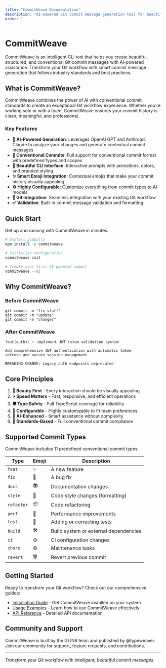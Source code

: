 ```yaml
---
title: "CommitWeave Documentation"
description: "AI-powered Git commit message generation tool for beautiful, conventional commits"
order: 1
---
```


# CommitWeave

CommitWeave is an intelligent CLI tool that helps you create beautiful, structured, and conventional Git commit messages with AI-powered assistance. Transform your Git workflow with smart commit message generation that follows industry standards and best practices.

## What is CommitWeave?

CommitWeave combines the power of AI with conventional commit standards to create an exceptional Git workflow experience. Whether you're working solo or with a team, CommitWeave ensures your commit history is clean, meaningful, and professional.

### Key Features

- **🤖 AI-Powered Generation**: Leverages OpenAI GPT and Anthropic Claude to analyze your changes and generate contextual commit messages
- **📝 Conventional Commits**: Full support for conventional commit format with predefined types and scopes
- **🎨 Beautiful CLI Interface**: Interactive prompts with animations, colors, and branded styling
- **✨ Smart Emoji Integration**: Contextual emojis that make your commit history visually appealing
- **⚙️ Highly Configurable**: Customize everything from commit types to AI models
- **🔧 Git Integration**: Seamless integration with your existing Git workflow
- **✅ Validation**: Built-in commit message validation and formatting

## Quick Start

Get up and running with CommitWeave in minutes:

```bash
# Install globally
npm install -g commitweave

# Initialize configuration
commitweave init

# Create your first AI-powered commit
commitweave --ai
```

## Why CommitWeave?

### Before CommitWeave
```
git commit -m "fix stuff"
git commit -m "update"
git commit -m "changes"
```

### After CommitWeave
```
feat(auth): ✨ implement JWT token validation system

Add comprehensive JWT authentication with automatic token
refresh and secure session management.

BREAKING CHANGE: Legacy auth endpoints deprecated
```

## Core Principles

1. **🎨 Beauty First** - Every interaction should be visually appealing
2. **⚡ Speed Matters** - Fast, responsive, and efficient operations  
3. **🛡️ Type Safety** - Full TypeScript coverage for reliability
4. **🔧 Configurable** - Highly customizable to fit team preferences
5. **🤖 AI-Enhanced** - Smart assistance without complexity
6. **📝 Standards-Based** - Full conventional commit compliance

## Supported Commit Types

CommitWeave includes 11 predefined conventional commit types:

| Type | Emoji | Description |
|------|--------|-------------|
| `feat` | ✨ | A new feature |
| `fix` | 🐛 | A bug fix |
| `docs` | 📚 | Documentation changes |
| `style` | 💎 | Code style changes (formatting) |
| `refactor` | 📦 | Code refactoring |
| `perf` | 🚀 | Performance improvements |
| `test` | 🚨 | Adding or correcting tests |
| `build` | 🛠 | Build system or external dependencies |
| `ci` | ⚙️ | CI configuration changes |
| `chore` | ♻️ | Maintenance tasks |
| `revert` | 🗑 | Revert previous commit |

## Getting Started

Ready to transform your Git workflow? Check out our comprehensive guides:

- [Installation Guide](./installation.md) - Get CommitWeave installed on your system
- [Usage Examples](./usage.md) - Learn how to use CommitWeave effectively
- [API Reference](./api/reference.md) - Detailed API documentation

## Community and Support

CommitWeave is built by the GLINR team and published by @typeweaver. Join our community for support, feature requests, and contributions.

---

*Transform your Git workflow with intelligent, beautiful commit messages.*